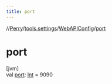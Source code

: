 ```yaml
---
title: port
---
```

//[Perry](../../../index.html)/[tools.settings](../index.html)/[WebAPIConfig](index.html)/[port](port.html)



# port



[jvm]\
val [port](port.html): [Int](https://kotlinlang.org/api/latest/jvm/stdlib/kotlin/-int/index.html) = 9090




